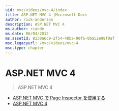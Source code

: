 ```yaml
---
uid: mvc/videos/mvc-4/index
title: ASP.NET MVC 4 |Microsoft Docs
author: rick-anderson
description: ASP.NET MVC 4
ms.author: riande
ms.date: 06/04/2012
ms.assetid: 8130a6c9-2f54-48ba-90f6-0ba52e98f0af
msc.legacyurl: /mvc/videos/mvc-4
msc.type: chapter
---
```

<a name="aspnet-mvc-4"></a>ASP.NET MVC 4
====================
> ASP.NET MVC 4


- [ASP.NET MVC で Page Inspector を使用する](using-page-inspector-in-aspnet-mvc.md)
- [ASP.NET MVC 4](aspnet-mvc-4.md)
